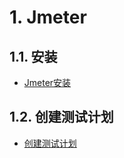 # 1. Jmeter
## 1.1. 安装
- [Jmeter安装](notes/Jmeter/安装/Jmeter安装.md)

## 1.2. 创建测试计划
- [创建测试计划](notes/Jmeter/创建测试计划/创建测试计划.md)

